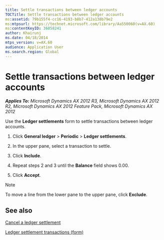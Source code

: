 ```yaml
---
title: Settle transactions between ledger accounts
TOCTitle: Settle transactions between ledger accounts
ms:assetid: 79b155f4-cc16-4193-b8b7-412a138b79e2
ms:mtpsurl: https://technet.microsoft.com/library/Aa550060(v=AX.60)
ms:contentKeyID: 36058241
author: Khairunj
ms.date: 04/18/2014
mtps_version: v=AX.60
audience: Application User
ms.search.region: Global
---
```


# Settle transactions between ledger accounts 


_**Applies To:** Microsoft Dynamics AX 2012 R3, Microsoft Dynamics AX 2012 R2, Microsoft Dynamics AX 2012 Feature Pack, Microsoft Dynamics AX 2012_

Use the **Ledger settlements** form to settle transactions between ledger accounts.

1.  Click **General ledger** \> **Periodic** \> **Ledger settlements**.

2.  In the upper pane, select a transaction to settle.

3.  Click **Include**.

4.  Repeat steps 2 and 3 until the **Balance** field shows 0.00.

5.  Click **Accept**.


> [!NOTE]
> <P>To move a line from the lower pane to the upper pane, click <STRONG>Exclude</STRONG>.</P>



## See also

[Cancel a ledger settlement](cancel-a-ledger-settlement.md)

[Ledger settlement transactions (form)](https://technet.microsoft.com/library/aa552006\(v=ax.60\))

  


